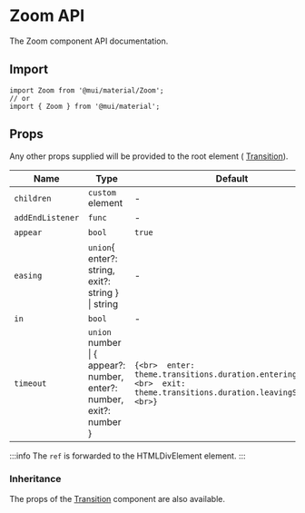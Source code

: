 # Zoom API

The Zoom component API documentation.

## Import

```
import Zoom from '@mui/material/Zoom';
// or
import { Zoom } from '@mui/material';
```

## Props

Any other props supplied will be provided to the root element ( [Transition](https://reactcommunity.org/react-transition-group/transition/#Transition-props)).

| Name | Type | Default | Description |
| --- | --- | --- | --- |
| `children` | `custom` element | - | - |
| `addEndListener` | `func` | - | - |
| `appear` | `bool` | `true` | - |
| `easing` | `union`{ enter?: string, exit?: string }<br>\| string | - | - |
| `in` | `bool` | - | - |
| `timeout` | `union` number<br>\| { appear?: number, enter?: number, exit?: number } | `{<br>  enter: theme.transitions.duration.enteringScreen,<br>  exit: theme.transitions.duration.leavingScreen,<br>}` | - |

:::info
The `ref` is forwarded to the HTMLDivElement element.
:::

### Inheritance

The props of the [Transition](https://reactcommunity.org/react-transition-group/transition/#Transition-props) component are also available.